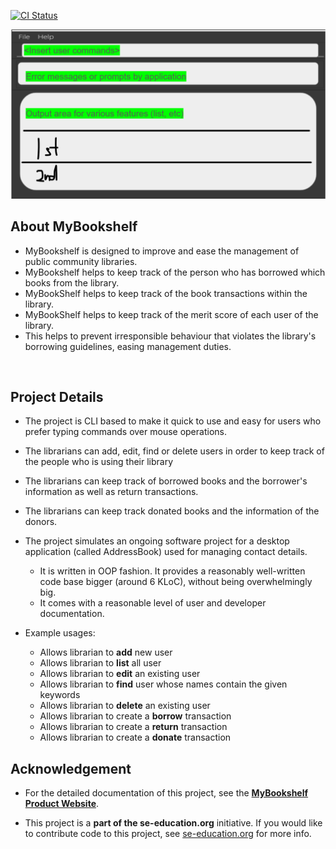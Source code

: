 [![CI Status](https://github.com/AY2324S2-CS2103T-F11-2/tp/actions/workflows/gradle.yml/badge.svg)](https://github.com/AY2324S2-CS2103T-F11-2/tp/actions/workflows/gradle.yml)

![Ui](docs/images/Ui.png)
## About MyBookshelf
* MyBookshelf is designed to improve and ease the management of public community libraries.
* MyBookshelf helps to keep track of the person who has borrowed which books from the library.
* MyBookShelf helps to keep track of the book transactions within the library.
* MyBookShelf helps to keep track of the merit score of each user of the library.
* This helps to prevent irresponsible behaviour that violates the library's borrowing guidelines, easing management duties.
<br>

## Project Details
  * The project is CLI based to make it quick to use and  easy for users who prefer typing commands over mouse operations.
  * The librarians can add, edit, find or delete users in order to keep track of the people who is using their library
  * The librarians can keep track of borrowed books and the borrower's information as well as return transactions.
  * The librarians can keep track donated books and the information of the donors.
  * The project simulates an ongoing software project for a desktop application (called AddressBook) used for managing contact details.
      * It is written in OOP fashion. It provides a reasonably well-written code base bigger (around 6 KLoC), without being overwhelmingly big.
      * It comes with a reasonable level of user and developer documentation.

* Example usages:
  * Allows librarian to **add** new user
  * Allows librarian to **list** all user
  * Allows librarian to **edit** an existing user
  * Allows librarian to **find** user whose names contain the given keywords
  * Allows librarian to **delete** an existing user
  * Allows librarian to create a **borrow** transaction
  * Allows librarian to create a **return** transaction
  * Allows librarian to create a **donate** transaction

## Acknowledgement
* For the detailed documentation of this project, see the **[MyBookshelf Product Website](https://ay2324s2-cs2103t-f11-2.github.io/tp/)**.

* This project is a **part of the se-education.org** initiative. If you would like to contribute code to this project, see [se-education.org](https://se-education.org#https://se-education.org/#contributing) for more info.

